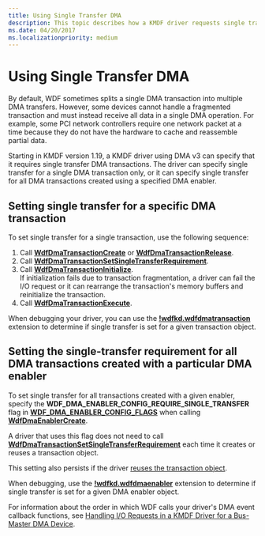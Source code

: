 ```yaml
---
title: Using Single Transfer DMA
description: This topic describes how a KMDF driver requests single transfer DMA.
ms.date: 04/20/2017
ms.localizationpriority: medium
---
```


# Using Single Transfer DMA

By default, WDF sometimes splits a single DMA transaction into multiple DMA transfers. However, some devices cannot handle a fragmented transaction and must instead receive all data in a single DMA operation.  For example, some PCI network controllers require one network packet at a time because they do not have the hardware to cache and reassemble partial data.

Starting in KMDF version 1.19, a KMDF driver using DMA v3 can specify that it requires single transfer DMA transactions.  The driver can specify single transfer for a single DMA transaction only, or it can specify single transfer for all DMA transactions created using a specified DMA enabler.  

## Setting single transfer for a specific DMA transaction

To set single transfer for a single transaction, use the following sequence:

1. Call [**WdfDmaTransactionCreate**](/windows-hardware/drivers/ddi/wdfdmatransaction/nf-wdfdmatransaction-wdfdmatransactioncreate) or [**WdfDmaTransactionRelease**](/windows-hardware/drivers/ddi/wdfdmatransaction/nf-wdfdmatransaction-wdfdmatransactionrelease).
2. Call [**WdfDmaTransactionSetSingleTransferRequirement**](/windows-hardware/drivers/ddi/wdfdmatransaction/nf-wdfdmatransaction-wdfdmatransactionsetsingletransferrequirement).
3. Call [**WdfDmaTransactionInitialize**](/windows-hardware/drivers/ddi/wdfdmatransaction/nf-wdfdmatransaction-wdfdmatransactioninitialize).  
    If initialization fails due to transaction fragmentation, a driver can fail the I/O request or it can rearrange the transaction's memory buffers and reinitialize the transaction.
4. Call [**WdfDmaTransactionExecute**](/windows-hardware/drivers/ddi/wdfdmatransaction/nf-wdfdmatransaction-wdfdmatransactionexecute).

When debugging your driver, you can use the [**!wdfkd.wdfdmatransaction**](../debugger/-wdfkd-wdfdmatransaction.md) extension to determine if single transfer is set for a given transaction object.

## Setting the single-transfer requirement for all DMA transactions created with a particular DMA enabler

To set single transfer for all transactions created with a given enabler, specify the **WDF_DMA_ENABLER_CONFIG_REQUIRE_SINGLE_TRANSFER** flag in [**WDF_DMA_ENABLER_CONFIG_FLAGS**](/windows-hardware/drivers/ddi/wdfdmaenabler/ne-wdfdmaenabler-_wdf_dma_enabler_config_flags) when calling [**WdfDmaEnablerCreate**](/previous-versions/jj619276(v=technet.10)).  

A driver that uses this flag does not need to call [**WdfDmaTransactionSetSingleTransferRequirement**](/windows-hardware/drivers/ddi/wdfdmatransaction/nf-wdfdmatransaction-wdfdmatransactionsetsingletransferrequirement) each time it creates or reuses a transaction object.

This setting also persists if the driver [reuses the transaction object](reusing-dma-transaction-objects.md).

When debugging, use the [**!wdfkd.wdfdmaenabler**](../debugger/-wdfkd-wdfdmaenabler.md) extension to determine if single transfer is set for a given DMA enabler object.

For information about the order in which WDF calls your driver's DMA event callback functions, see [Handling I/O Requests in a KMDF Driver for a Bus-Master DMA Device](handling-i-o-requests-in-a-kmdf-driver-for-a-bus-master-dma-device.md).
